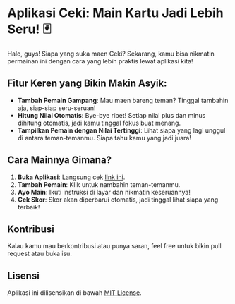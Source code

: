 # Aplikasi Ceki: Main Kartu Jadi Lebih Seru! 🃏

Halo, guys! Siapa yang suka maen Ceki? Sekarang, kamu bisa nikmatin permainan ini dengan cara yang lebih praktis lewat aplikasi kita! 

## Fitur Keren yang Bikin Makin Asyik:

- **Tambah Pemain Gampang**: Mau maen bareng teman? Tinggal tambahin aja, siap-siap seru-seruan!
- **Hitung Nilai Otomatis**: Bye-bye ribet! Setiap nilai plus dan minus dihitung otomatis, jadi kamu tinggal fokus buat menang.
- **Tampilkan Pemain dengan Nilai Tertinggi**: Lihat siapa yang lagi unggul di antara teman-temanmu. Siapa tahu kamu yang jadi juara!

## Cara Mainnya Gimana?

1. **Buka Aplikasi**: Langsung cek [link ini](https://smart-card-theta.vercel.app/).
2. **Tambah Pemain**: Klik untuk nambahin teman-temanmu.
3. **Ayo Main**: Ikuti instruksi di layar dan nikmatin keseruannya!
4. **Cek Skor**: Skor akan diperbarui otomatis, jadi tinggal lihat siapa yang terbaik!

## Kontribusi

Kalau kamu mau berkontribusi atau punya saran, feel free untuk bikin pull request atau buka isu.

## Lisensi

Aplikasi ini dilisensikan di bawah [MIT License](LICENSE).
